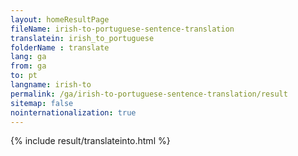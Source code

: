 ```yaml
---
layout: homeResultPage
fileName: irish-to-portuguese-sentence-translation
translatein: irish_to_portuguese
folderName : translate
lang: ga
from: ga
to: pt
langname: irish-to
permalink: /ga/irish-to-portuguese-sentence-translation/result
sitemap: false
nointernationalization: true
---
```

{% include result/translateinto.html %}

<script src="/js/result/translation.js" data-foldername="{{page.folderName}}" data-lang="{{page.lang}}"></script>
